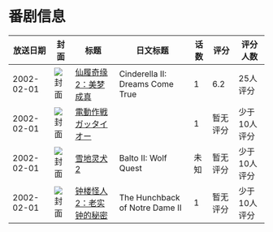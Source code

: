 # 番剧信息

|放送日期|封面|标题|日文标题|话数|评分|评分人数|
|---|---|---|---|---|---|---|
|2002-02-01|![封面](https://lain.bgm.tv/pic/cover/c/05/e7/112884_klK3L.jpg)|[仙履奇缘2：美梦成真](https://bangumi.tv/subject/112884)|Cinderella II: Dreams Come True|1|6.2|25人评分|
|2002-02-01|![封面](https://lain.bgm.tv/pic/cover/c/31/8b/111791_vrr7M.jpg)|[電動作戦 ガッタイオー](https://bangumi.tv/subject/111791)||1|暂无评分|少于10人评分|
|2002-02-01|![封面](https://lain.bgm.tv/pic/cover/c/e0/53/308823_J4EPa.jpg)|[雪地灵犬2](https://bangumi.tv/subject/308823)|Balto II: Wolf Quest|未知|暂无评分|少于10人评分|
|2002-02-01|![封面](https://lain.bgm.tv/pic/cover/c/6d/9a/112885_N3hwm.jpg)|[钟楼怪人2：老实钟的秘密](https://bangumi.tv/subject/112885)|The Hunchback of Notre Dame II|1|暂无评分|少于10人评分|
